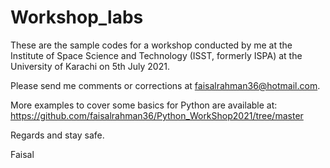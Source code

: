 # Workshop_labs
These are the sample codes for a workshop conducted by me at the Institute of Space Science and Technology (ISST, formerly ISPA) at the University of Karachi on 5th July 2021.

Please send me comments or corrections at faisalrahman36@hotmail.com.

More examples to cover some basics for Python are available at: https://github.com/faisalrahman36/Python_WorkShop2021/tree/master

Regards and stay safe.

Faisal
